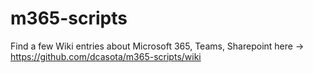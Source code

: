 # m365-scripts

Find a few Wiki entries about Microsoft 365, Teams, Sharepoint here -> https://github.com/dcasota/m365-scripts/wiki

